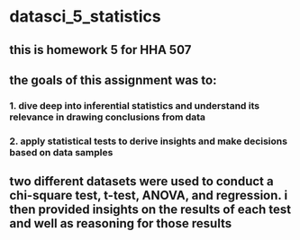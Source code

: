 # datasci_5_statistics

## this is homework 5 for HHA 507

## the goals of this assignment was to:

### 1. dive deep into inferential statistics and understand its relevance in drawing conclusions from data 
### 2. apply statistical tests to derive insights and make decisions based on data samples

## two different datasets were used to conduct a chi-square test, t-test, ANOVA, and regression. i then provided insights on the results of each test and well as reasoning for those results
